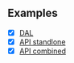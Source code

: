 ## Examples

- [x] [DAL](../examples/dal-basic)
- [x] [API standlone](../examples/api-basic)
- [x] [API combined](../examples/api-combine)
